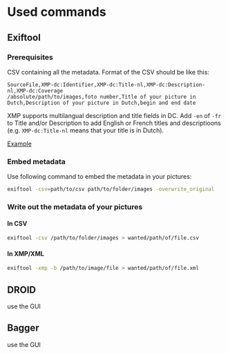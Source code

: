 # Used commands

## Exiftool

### Prerequisites

CSV containing all the metadata. Format of the CSV should be like this:

```csv
SourceFile,XMP-dc:Identifier,XMP-dc:Title-nl,XMP-dc:Description-nl,XMP-dc:Coverage
/absolute/path/to/images,foto number,Title of your picture in Dutch,Description of your picture in Dutch,begin and end date
```

XMP supports multilangual description and title fields in DC. Add `-en` of `-fr` to Title and/or Description to add English or French titles and descriptioons (e.g. `XMP-dc:Title-nl` means that your title is in Dutch).

[Example](Exiftool/metadata.csv)

### Embed metadata

Use following command to embed the metadata in your pictures:

```bash
exiftool -csv=path/to/csv path/to/folder/images -overwrite_original
```

### Write out the metadata of your pictures

#### In CSV

```bash
exiftool -csv /path/to/folder/images > wanted/path/of/file.csv
```

#### In XMP/XML

```bash
exiftool -xmp -b /path/to/image/file > wanted/path/of/file.xml
```

## DROID

use the GUI

## Bagger

use the GUI